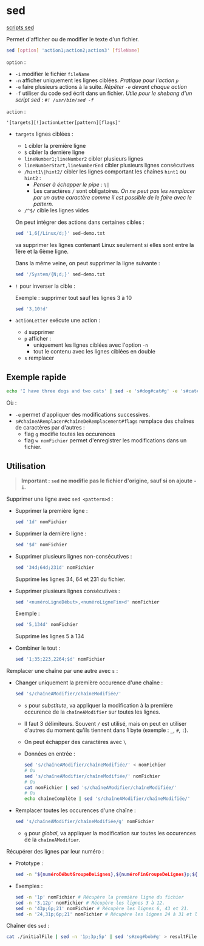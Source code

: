 # sed

[scripts sed](http://sed.sourceforge.net/#scripts)

Permet d'afficher ou de modifier le texte d'un fichier.

```bash
sed [option] 'action1;action2;action3' [fileName]
```

`option` :
- `-i` modifier le fichier `fileName`
- `-n` afficher uniquement les lignes ciblées. *Pratique pour l'action `p`*
- `-e` faire plusieurs actions à la suite. *Répêter `-e` devant chaque action*
- `-f` utiliser du code sed écrit dans un fichier. *Utile pour le shebang d'un script sed : `#! /usr/bin/sed -f`*

`action` :

`'[targets][!]actionLetter[pattern][flags]'`

- `targets` lignes ciblées :
    - `1` cibler la première ligne
    - `$` cibler la dernière ligne
    - `lineNumber1;lineNumber2` cibler plusieurs lignes
    - `lineNumberStart,lineNumberEnd` cibler plusieurs lignes consécutives
    - `/hint1\|hint2/` cibler les lignes comportant les chaînes `hint1` ou `hint2` :
        - *Penser à échapper le pipe : `\|`*
        - Les caractères `/` sont obligatoires. *On ne peut pas les remplacer par un autre caractère comme il est possible de le faire avec le pattern.*
    - `/^$/` cible les lignes vides

    On peut intégrer des actions dans certaines cibles :

    ```bash
    sed '1,6{/Linux/d;}' sed-demo.txt
    ```

    va supprimer les lignes contenant Linux seulement si elles sont entre la 1ère et la 6ème ligne.

    Dans la même veine, on peut supprimer la ligne suivante :

    ```bash
    sed '/System/{N;d;}' sed-demo.txt
    ```

- `!` pour inverser la cible :
    
    Exemple : supprimer tout sauf les lignes 3 à 10

    ```bash
    sed '3,10!d'
    ```

- `actionLetter` exécute une action :
    - `d` supprimer
    - `p` afficher :
        - uniquement les lignes ciblées avec l'option `-n`
        - tout le contenu avec les lignes ciblées en double
    - `s` remplacer

## Exemple rapide

```bash
echo 'I have three dogs and two cats' | sed -e 's#dog#cat#g' -e 's#cat#elephant#gw nomFichier'
```

Où :
- `-e` permet d'appliquer des modifications successives.
- `s#chaîneARemplacer#chaîneDeRemplacement#flags` remplace des chaînes de caractères par d'autres :
    - flag `g` modifie toutes les occurences
    - flag `w nomFichier` permet d'enregistrer les modifications dans un fichier.

## Utilisation

> **Important : `sed` ne modifie pas le fichier d'origine, sauf si on ajoute `-i`.**

Supprimer une ligne avec `sed <pattern>d` :

- Supprimer la première ligne :
    
    ```bash
    sed '1d' nomFichier
    ```

- Supprimer la dernière ligne :

    ```bash
    sed '$d' nomFichier
    ```

- Supprimer plusieurs lignes non-consécutives :
    
    ```bash
    sed '34d;64d;231d' nomFichier
    ```

    Supprime les lignes 34, 64 et 231 du fichier.

- Supprimer plusieurs lignes consécutives :

    ```bash
    sed '<numéroLigneDébut>,<numéroLigneFin>d' nomFichier
    ```

    Exemple :

    ```bash
    sed '5,134d' nomFichier
    ```

    Supprime les lignes 5 à 134

- Combiner le tout :

    ```bash
    sed '1;35;223,2264;$d' nomFichier
    ```


Remplacer une chaîne par une autre avec `s` :
    
- Changer uniquement la première occurence d'une chaîne :

    ```bash
    sed 's/chaîneAModifier/chaîneModifiée/'
    ```
    
    - `s` pour *substitute*, va appliquer la modification à la première occurence de la `chaîneAModifier` sur toutes les lignes.
    - Il faut 3 délimiteurs. Souvent `/` est utilisé, mais on peut en utiliser d'autres du moment qu'ils tiennent dans 1 byte (exemple : `_`, `#`, `:`).
    - On peut échapper des caractères avec `\`
    - Données en entrée :

        ```bash
        sed 's/chaîneAModifier/chaîneModifiée/' < nomFichier
        # Ou
        sed 's/chaîneAModifier/chaîneModifiée/' nomFichier
        # Ou
        cat nomFichier | sed 's/chaîneAModifier/chaîneModifiée/'
        # Ou
        echo chaîneComplète | sed 's/chaîneAModifier/chaîneModifiée/'
        ```
    
- Remplacer toutes les occurences d'une chaîne :

    ```bash
    sed 's/chaîneAModifier/chaîneModifiée/g' nomFichier
    ```

    - `g` pour *global*, va appliquer la modification sur toutes les occurences de la `chaîneAModifier`.

Récupérer des lignes par leur numéro :

- Prototype :
    ```bash
    sed -n "${numéroDébutGroupeDeLignes},${numéroFinGroupeDeLignes}p;${numéroLigne1}p;${numéroLigne2}p" nomFichier
    ```
    
- Exemples :
    ```bash
    sed -n '1p' nomFichier # Récupère la première ligne du fichier
    sed -n '3,12p' nomFichier # Récupère les lignes 3 à 12.
    sed -n '43p;6p;21' nomFichier # Récupère les lignes 6, 43 et 21.
    sed -n '24,31p;6p;21' nomFichier # Récupère les lignes 24 à 31 et les lignes 6 et 21.
    ```

Chaîner des `sed` :

```bash
cat ./initialFile | sed -n '1p;3p;5p' | sed 's#zog#bob#g' > resultFile
```